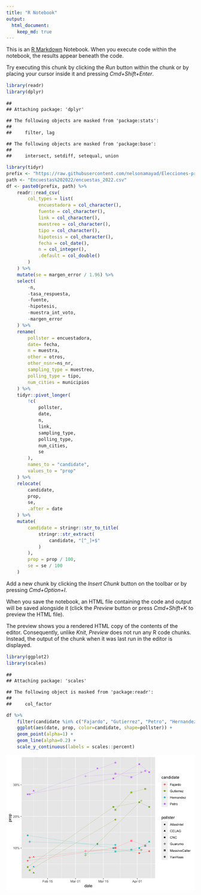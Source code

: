 ```yaml
---
title: "R Notebook"
output:
  html_document:
    keep_md: true
---
```


This is an [R Markdown](http://rmarkdown.rstudio.com) Notebook. When you execute code within the notebook, the results appear beneath the code.

Try executing this chunk by clicking the *Run* button within the chunk or by placing your cursor inside it and pressing *Cmd+Shift+Enter*.


```r
library(readr)
library(dplyr)
```

```
## 
## Attaching package: 'dplyr'
```

```
## The following objects are masked from 'package:stats':
## 
##     filter, lag
```

```
## The following objects are masked from 'package:base':
## 
##     intersect, setdiff, setequal, union
```

```r
library(tidyr)
prefix <- "https://raw.githubusercontent.com/nelsonamayad/Elecciones-presidenciales-2022/main/"
path <- "Encuestas%202022/encuestas_2022.csv"
df <- paste0(prefix, path) %>%
    readr::read_csv(
        col_types = list(
            encuestadora = col_character(),
            fuente = col_character(),
            link = col_character(),
            muestreo = col_character(),
            tipo = col_character(),
            hipotesis = col_character(),
            fecha = col_date(),
            n = col_integer(),
            .default = col_double()
        )
    ) %>%
    mutate(se = margen_error / 1.96) %>%
    select(
        -n,
        -tasa_respuesta,
        -fuente,
        -hipotesis,
        -muestra_int_voto,
        -margen_error
    ) %>%
    rename(
        pollster = encuestadora,
        date= fecha,
        n = muestra,
        other = otros,
        other_nsnr=ns_nr,
        sampling_type = muestreo,
        polling_type = tipo,
        num_cities = municipios
    ) %>%
    tidyr::pivot_longer(
        !c(
            pollster,
            date,
            n,
            link,
            sampling_type,
            polling_type,
            num_cities,
            se            
        ),
        names_to = "candidate",
        values_to = "prop"
    ) %>%
    relocate(
        candidate,
        prop,
        se,
        .after = date
    ) %>%
    mutate(
        candidate = stringr::str_to_title(
            stringr::str_extract(
                candidate, "[^_]+$"
            )
        ),
        prop = prop / 100,
        se = se / 100
    )
```

Add a new chunk by clicking the *Insert Chunk* button on the toolbar or by pressing *Cmd+Option+I*.

When you save the notebook, an HTML file containing the code and output will be saved alongside it (click the *Preview* button or press *Cmd+Shift+K* to preview the HTML file).

The preview shows you a rendered HTML copy of the contents of the editor. Consequently, unlike *Knit*, *Preview* does not run any R code chunks. Instead, the output of the chunk when it was last run in the editor is displayed.


```r
library(ggplot2)
library(scales)
```

```
## 
## Attaching package: 'scales'
```

```
## The following object is masked from 'package:readr':
## 
##     col_factor
```

```r
df %>%
    filter(candidate %in% c("Fajardo", "Gutierrez", "Petro", "Hernandez")) %>%
    ggplot(aes(date, prop, color=candidate, shape=pollster)) +
    geom_point(alpha=1) +
    geom_line(alpha=0.2) +
    scale_y_continuous(labels = scales::percent)
```

![](eda_files/figure-html/unnamed-chunk-2-1.png)<!-- -->
